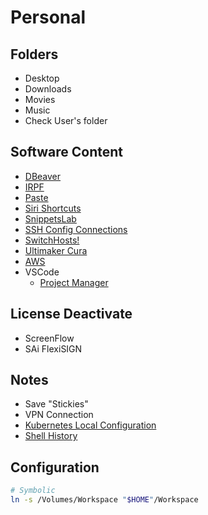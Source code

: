 # Personal

<!--
GnuPG
-->

<!--
Ally
Axel
Apex
Atom
-->

<!--
Ada
Nuls
-->

## Folders

- Desktop
- Downloads
- Movies
- Music
- Check User's folder

## Software Content

- [DBeaver](/dbeaver/README.md#backup-folders)
- [IRPF](/countries/brazil/irpf.md)
- [Paste](/paste.md)
- [Siri Shortcuts](/apple/siri/shortcuts.md)
- [SnippetsLab](/snippetslab.md)
- [SSH Config Connections](/ssh/README.md#backup-folder)
- [SwitchHosts!](/switchhosts.md)
- [Ultimaker Cura](/ultimaker-cura.md)
- [AWS](/aws/README.md#backup-credentials)
- VSCode
  - [Project Manager](/vscode/extensions/project-manager.md)

## License Deactivate

- ScreenFlow
- SAi FlexiSIGN

## Notes

- Save "Stickies"
- VPN Connection
- [Kubernetes Local Configuration](/kubectl/README.md#backup)
- [Shell History](/history.md#backup)

## Configuration

```sh
# Symbolic
ln -s /Volumes/Workspace "$HOME"/Workspace
```

<!--
git config for workflow
-->

<!--
https://www.youtube.com/watch?v=Z-0g_aJL5Fw

https://www.youtube.com/watch?v=FowJZqVggCU

https://www.youtube.com/watch?v=3IlaxZf3-s8

https://www.youtube.com/watch?v=LQFsEwcCO1E

https://www.instagram.com/tv/CNmXBTrni5z/?igshid=16ex3t6vrwbpj

https://www.youtube.com/watch?v=KaO8C0LE0Ts
-->

<!--
Rolo de Lan Baixa
Pintura Esmalte a Base de Agua - Buque de Callas
Lixa 220 e 600
Bandeja de Tinta
Mexedor de Tinta
Fita proteger
Fundo Seca Rapido

10% agua
30% agua

Ex. 900ml tinta x 90ml agua

2h cada demao
2 ou 3 suficiente

Primer / 2horas

Adesivo Plastico

Lixa 80

Strptizi
-->

<!--
https://linkedin.com/learning/choosing-a-data-platform-postgresql-mysql-mongo-and-cloud/choosing-the-right-data-platform

https://linkedin.com/learning/programming-foundations-fundamentals-3/returning-values-from-functions

https://linkedin.com/learning/developing-for-web-performance/what-is-performance-and-why-is-it-so-important
-->

<!--
https://www.thingiverse.com/thing:4680825/comments
https://www.thingiverse.com/thing:4211297
https://www.thingiverse.com/thing:4011857
https://www.thingiverse.com/thing:3554962

https://www.thingiverse.com/search?q=dewalt&type=things&sort=relevant&page=23
-->

<!--
https://www.domestika.org/en/courses/1335-introduction-to-macrame-tapestry?gclid=CjwKCAiAp4KCBhB6EiwAxRxbpBJeZUODrMTCS1Ad4xnI4lesyaGdiwot4mmQ41ha7JvhuPKeaigRmhoCi-sQAvD_BwE

https://www.domestika.org/en/courses/557-professional-woodworking-for-beginners
-->
